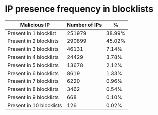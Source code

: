 # IP presence frequency in blocklists
| Malicious IP | Number of IPs | % |
|----|----|----|
| Present in 1 blocklist | 251979 | 38.99% |
| Present in 2 blocklists | 290899 | 45.02% |
| Present in 3 blocklists | 46131 | 7.14% |
| Present in 4 blocklists | 24429 | 3.78% |
| Present in 5 blocklists | 13678 | 2.12% |
| Present in 6 blocklists | 8619 | 1.33% |
| Present in 7 blocklists | 6220 | 0.96% |
| Present in 8 blocklists | 3462 | 0.54% |
| Present in 9 blocklists | 668 | 0.10% |
| Present in 10 blocklists | 126 | 0.02% |
